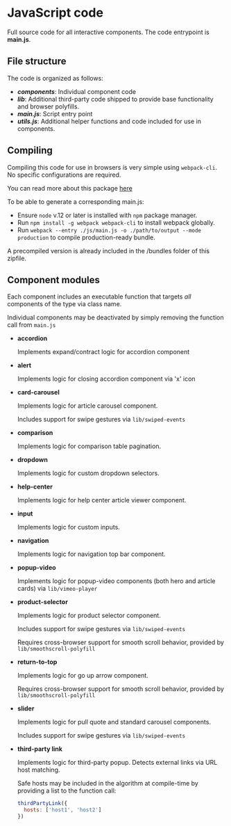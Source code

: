 # JavaScript code

Full source code for all interactive components.
The code entrypoint is **main.js**.

## File structure

The code is organized as follows:

- **_components_**: Individual component code
- **_lib_**: Additional third-party code shipped to provide base functionality and browser polyfills.
- **_main.js_**: Script entry point
- **_utils.js_**: Additional helper functions and code included for use in components.

## Compiling

Compiling this code for use in browsers is very simple using `webpack-cli`. No specific configurations are required.

You can read more about this package [here](https://github.com/webpack/webpack-cli/blob/master/packages/webpack-cli/README.md)

To be able to generate a corresponding main.js:

- Ensure `node` v.12 or later is installed with `npm` package manager.
- Run `npm install -g webpack webpack-cli` to install webpack globally.
- Run `webpack --entry ./js/main.js -o ./path/to/output --mode production` to compile production-ready bundle.

A precompiled version is already included in the /bundles folder of this zipfile.

## Component modules

Each component includes an executable function that targets _all_ components of the type via class name.

Individual components may be deactivated by simply removing the function call from `main.js`

- **accordion**

  Implements expand/contract logic for accordion component

- **alert**

  Implements logic for closing accordion component via 'x' icon

- **card-carousel**

  Implements logic for article carousel component.

  Includes support for swipe gestures via `lib/swiped-events`

- **comparison**

  Implements logic for comparison table pagination.

- **dropdown**

  Implements logic for custom dropdown selectors.

- **help-center**

  Implements logic for help center article viewer component.

- **input**

  Implements logic for custom inputs.

- **navigation**

  Implements logic for navigation top bar component.

- **popup-video**

  Implements logic for popup-video components (both hero and article cards) via `lib/vimeo-player`

- **product-selector**

  Implements logic for product selector component.

  Includes support for swipe gestures via `lib/swiped-events`

  Requires cross-browser support for smooth scroll behavior, provided by `lib/smoothscroll-polyfill`

- **return-to-top**

  Implements logic for go up arrow component.

  Requires cross-browser support for smooth scroll behavior, provided by `lib/smoothscroll-polyfill`

- **slider**

  Implements logic for pull quote and standard carousel components.

  Includes support for swipe gestures via `lib/swiped-events`

- **third-party link**

  Implements logic for third-party popup. Detects external links via URL host matching.

  Safe hosts may be included in the algorithm at compile-time by providing a list to the function call:

  ```js
  thirdPartyLink({
    hosts: ['host1', 'host2']
  })
  ```
